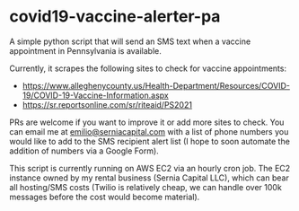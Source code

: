 # covid19-vaccine-alerter-pa

A simple python script that will send an SMS text when a vaccine appointment in Pennsylvania is available. 

Currently, it scrapes the following sites to check for vaccine appointments:

* https://www.alleghenycounty.us/Health-Department/Resources/COVID-19/COVID-19-Vaccine-Information.aspx
* https://sr.reportsonline.com/sr/riteaid/PS2021

PRs are welcome if you want to improve it or add more sites to check. You can email me at emilio@serniacapital.com with a list of phone numbers you would like to add to the SMS recipient alert list (I hope to soon automate the addition of numbers via a Google Form).

This script is currently running on AWS EC2 via an hourly cron job. The EC2 instance owned by my rental business (Sernia Capital LLC), which can bear all hosting/SMS costs (Twilio is relatively cheap, we can handle over 100k messages before the cost would become material). 
